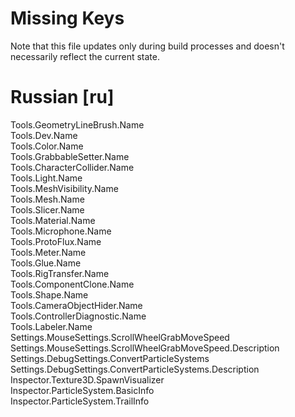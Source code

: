 # Missing Keys
Note that this file updates only during build processes and doesn't necessarily reflect the current state.

# Russian [ru]
Tools.GeometryLineBrush.Name  
Tools.Dev.Name  
Tools.Color.Name  
Tools.GrabbableSetter.Name  
Tools.CharacterCollider.Name  
Tools.Light.Name  
Tools.MeshVisibility.Name  
Tools.Mesh.Name  
Tools.Slicer.Name  
Tools.Material.Name  
Tools.Microphone.Name  
Tools.ProtoFlux.Name  
Tools.Meter.Name  
Tools.Glue.Name  
Tools.RigTransfer.Name  
Tools.ComponentClone.Name  
Tools.Shape.Name  
Tools.CameraObjectHider.Name  
Tools.ControllerDiagnostic.Name  
Tools.Labeler.Name  
Settings.MouseSettings.ScrollWheelGrabMoveSpeed  
Settings.MouseSettings.ScrollWheelGrabMoveSpeed.Description  
Settings.DebugSettings.ConvertParticleSystems  
Settings.DebugSettings.ConvertParticleSystems.Description  
Inspector.Texture3D.SpawnVisualizer  
Inspector.ParticleSystem.BasicInfo  
Inspector.ParticleSystem.TrailInfo  

